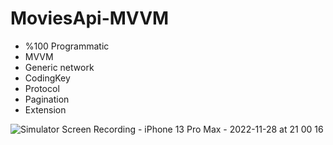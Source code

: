 # MoviesApi-MVVM

* %100 Programmatic
* MVVM
* Generic network
* CodingKey
* Protocol
* Pagination
* Extension

![Simulator Screen Recording - iPhone 13 Pro Max - 2022-11-28 at 21 00 16](https://user-images.githubusercontent.com/61151141/204348259-e1d987a9-7ab6-4e7d-9dde-d0620fe5b5de.gif)
